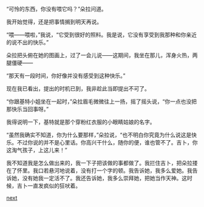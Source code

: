 
“可怜的东西，你没有喂它吗？”朵拉问道。

我开始觉得，还是把事情搁到明天再说。

“喂——喂啦，”我说，“它受到很好的照料。我是说，它没有享受到我那种和你亲近的说不出的快乐。”

朵拉把头俯在她的图画上，过了一会儿说——这期间，我坐在那儿，浑身火热，两腿僵硬——

“那天有一段时间，你好像并没有感受到这种快乐。”

现在我已看出，提出的时机已到，我非趁此当即提出不可了。

“你跟基特小姐坐在一起时，”朵拉眉毛微微往上一扬，摇了摇头说，“你一点也没把那快乐当回事呀。”

我得说明一下，基特就是那个穿粉红衣服的小眼睛姑娘的名字。

“虽然我确实不知道，你为什么要那样，”朵拉说，“也不明白你究竟为什么说这是快乐。不过你说的并不是心里话。你高兴干什么，随你的便，谁也管不了。吉卜，你这淘气孩子，上这儿来！”

我不知道我是怎么做出来的，我一下子把该做的事都做了。我拦住吉卜，把朵拉搂在了怀里。我口若悬河地说着，没有打一个字的顿。我告诉她，我多么爱她。我告诉她，没有她我一定活不了。我还告诉她，我多么崇拜她，把她当作天神。这时候，吉卜一直发疯似的狂吠着。

[next](page432.md)